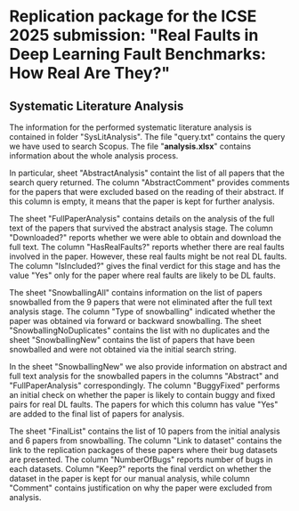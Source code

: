 # **Replication package for the ICSE 2025 submission: "Real Faults in Deep Learning Fault Benchmarks: How Real Are They?"**

## Systematic Literature Analysis

The information for the performed systematic literature analysis is contained in folder "SysLitAnalysis". The file "query.txt" contains the query we have used to search Scopus. The file "**analysis.xlsx**" contains information about the whole analysis process. 

In particular, sheet "AbstractAnalysis" containt the list of all papers that the search query returned. The column "AbstractComment" provides comments for the papers that were excluded based on the reading of their abstract. If this column is empty, it means that the paper is kept for further analysis.

The sheet "FullPaperAnalysis" contains details on the analysis of the full text of the papers that survived the abstract analysis stage. The column "Downloaded?" reports whether we were able to obtain and download the full text. The column "HasRealFaults?" reports whether there are real faults involved in the paper. However, these real faults might be not real DL faults. The column "IsIncluded?" gives the final verdict for this stage and has the value "Yes" only for the paper where real faults are likely to be DL faults. 

The sheet "SnowballingAll" contains information on the list of papers snowballed from the 9 papers that were not eliminated after the full text analysis stage. The column "Type of snowballing" indicated whether the paper was obtained via forward or backward snowballing. The sheet "SnowballingNoDuplicates" contains the list with no duplicates and the sheet "SnowballingNew" contains the list of papers that have been snowballed and were not obtained via the initial search string. 

In the sheet "SnowballingNew" we also provide information on abstract and full text analysis for the snowballed papers in the columns "Abstract" and "FullPaperAnalysis" correspondingly. The column "BuggyFixed" performs an initial check on whether the paper is likely to contain buggy and fixed pairs for real DL faults. The papers for which this column has value "Yes" are added to the final list of papers for analysis. 

The sheet "FinalList" contains the list of 10 papers from the initial analysis and 6 papers from snowballing. The column "Link to dataset" contains the link to the replication packages of these papers where their bug datasets are presented. The column "NumberOfBugs" reports number of bugs in each datasets. Column "Keep?" reports the final verdict on whether the dataset in the paper is kept for our manual analysis, while column "Comment" contains justification on why the paper were excluded from analysis.







